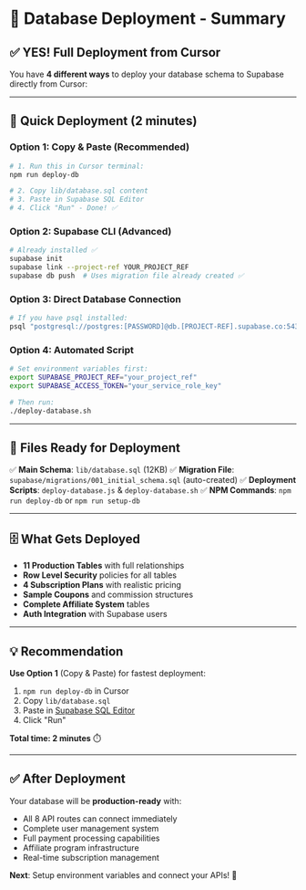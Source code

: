 # 🚀 **Database Deployment - Summary**

## ✅ **YES! Full Deployment from Cursor**

You have **4 different ways** to deploy your database schema to Supabase directly from Cursor:

---

## 🎯 **Quick Deployment (2 minutes)**

### **Option 1: Copy & Paste (Recommended)**
```bash
# 1. Run this in Cursor terminal:
npm run deploy-db

# 2. Copy lib/database.sql content
# 3. Paste in Supabase SQL Editor
# 4. Click "Run" - Done! ✅
```

### **Option 2: Supabase CLI (Advanced)**
```bash
# Already installed ✅
supabase init
supabase link --project-ref YOUR_PROJECT_REF
supabase db push  # Uses migration file already created ✅
```

### **Option 3: Direct Database Connection**
```bash
# If you have psql installed:
psql "postgresql://postgres:[PASSWORD]@db.[PROJECT-REF].supabase.co:5432/postgres" < lib/database.sql
```

### **Option 4: Automated Script**
```bash
# Set environment variables first:
export SUPABASE_PROJECT_REF="your_project_ref"
export SUPABASE_ACCESS_TOKEN="your_service_role_key"

# Then run:
./deploy-database.sh
```

---

## 📁 **Files Ready for Deployment**

✅ **Main Schema**: `lib/database.sql` (12KB)
✅ **Migration File**: `supabase/migrations/001_initial_schema.sql` (auto-created)
✅ **Deployment Scripts**: `deploy-database.js` & `deploy-database.sh`
✅ **NPM Commands**: `npm run deploy-db` or `npm run setup-db`

---

## 🗄️ **What Gets Deployed**

- **11 Production Tables** with full relationships
- **Row Level Security** policies for all tables
- **4 Subscription Plans** with realistic pricing
- **Sample Coupons** and commission structures
- **Complete Affiliate System** tables
- **Auth Integration** with Supabase users

---

## 💡 **Recommendation**

**Use Option 1** (Copy & Paste) for fastest deployment:
1. `npm run deploy-db` in Cursor
2. Copy `lib/database.sql`
3. Paste in [Supabase SQL Editor](https://supabase.com/dashboard)
4. Click "Run"

**Total time: 2 minutes** ⏱️

---

## ✅ **After Deployment**

Your database will be **production-ready** with:
- All 8 API routes can connect immediately
- Complete user management system
- Full payment processing capabilities
- Affiliate program infrastructure
- Real-time subscription management

**Next**: Setup environment variables and connect your APIs! 🎉 